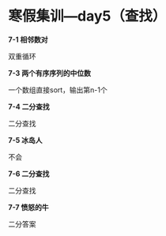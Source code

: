# 寒假集训—day5（查找）

**7-1 相邻数对**

双重循环

**7-3 两个有序序列的中位数**

一个数组直接sort，输出第n-1个

**7-4 二分查找**

二分查找

**7-5 冰岛人**

不会

**7-6 二分查找**

二分查找

**7-7 愤怒的牛**

二分答案